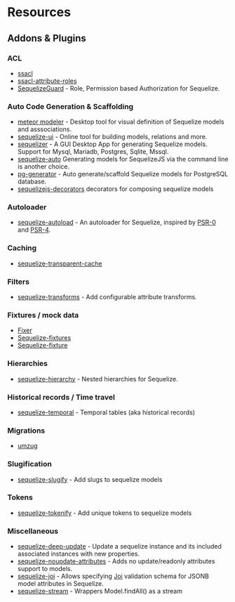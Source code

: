 # Resources

## Addons & Plugins

### ACL

* [ssacl](https://github.com/pumpupapp/ssacl)
* [ssacl-attribute-roles](https://github.com/mickhansen/ssacl-attribute-roles)
* [SequelizeGuard](https://github.com/lotivo/sequelize-acl) - Role, Permission based Authorization for Sequelize.

### Auto Code Generation & Scaffolding

* [meteor modeler](https://www.datensen.com/) - Desktop tool for visual definition of Sequelize models and asssociations.
* [sequelize-ui](https://github.com/tomjschuster/sequelize-ui) - Online tool for building models, relations and more.
* [sequelizer](https://github.com/andyforever/sequelizer) - A GUI Desktop App for generating Sequelize models. Support for Mysql, Mariadb, Postgres, Sqlite, Mssql.
* [sequelize-auto](https://github.com/sequelize/sequelize-auto) Generating models for SequelizeJS via the command line is another choice.
* [pg-generator](http://www.pg-generator.com/builtin-templates/sequelize/) - Auto generate/scaffold Sequelize models for PostgreSQL database.
* [sequelizejs-decorators](https://www.npmjs.com/package/sequelizejs-decorators) decorators for composing sequelize models

### Autoloader

* [sequelize-autoload](https://github.com/boxsnake-nodejs/sequelize-autoload) - An autoloader for Sequelize, inspired by [PSR-0](https://www.php-fig.org/psr/psr-0/) and [PSR-4](https://www.php-fig.org/psr/psr-4/).

### Caching

* [sequelize-transparent-cache](https://github.com/DanielHreben/sequelize-transparent-cache)

### Filters

* [sequelize-transforms](https://www.npmjs.com/package/sequelize-transforms) - Add configurable attribute transforms.

### Fixtures / mock data

* [Fixer](https://github.com/olalonde/fixer)
* [Sequelize-fixtures](https://github.com/domasx2/sequelize-fixtures)
* [Sequelize-fixture](https://github.com/xudejian/sequelize-fixture)

### Hierarchies

* [sequelize-hierarchy](https://www.npmjs.com/package/sequelize-hierarchy) - Nested hierarchies for Sequelize.

### Historical records / Time travel

* [sequelize-temporal](https://github.com/bonaval/sequelize-temporal) - Temporal tables (aka historical records)

### Migrations

* [umzug](https://github.com/sequelize/umzug)

### Slugification

* [sequelize-slugify](https://www.npmjs.com/package/sequelize-slugify) - Add slugs to sequelize models

### Tokens

* [sequelize-tokenify](https://github.com/pipll/sequelize-tokenify) - Add unique tokens to sequelize models

### Miscellaneous

* [sequelize-deep-update](https://www.npmjs.com/package/sequelize-deep-update) - Update a sequelize instance and its included associated instances with new properties.
* [sequelize-noupdate-attributes](https://www.npmjs.com/package/sequelize-noupdate-attributes) - Adds no update/readonly attributes support to models.
* [sequelize-joi](https://www.npmjs.com/package/sequelize-joi) - Allows specifying [Joi](https://github.com/hapijs/joi) validation schema for JSONB model attributes in Sequelize.
* [sequelize-stream](https://github.com/onhernandes/sequelize-stream) - Wrappers Model.findAll() as a stream
